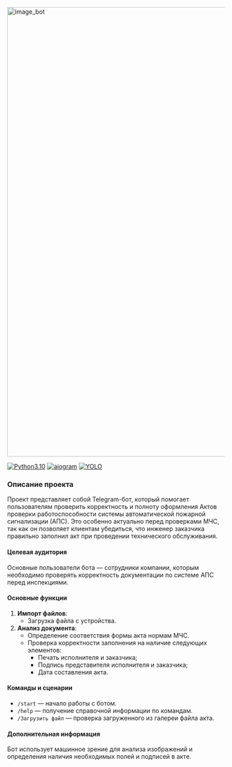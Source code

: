 <img width="1040" alt="image_bot" src="https://github.com/user-attachments/assets/2f5844de-75e3-4c63-9346-cb6c4c4ef3eb">


[![Python3.10](https://img.shields.io/badge/-Python-464646?style=flat-square&logo=Python)](https://www.python.org/)
[![aiogram](https://img.shields.io/badge/-aiogram-2CA5E0?style=flat-square&logo=telegram)](https://docs.aiogram.dev/en/latest/)
[![YOLO](https://img.shields.io/badge/-YOLO-FF9900?style=flat-square&logo=yolo&logoColor=white)](https://pjreddie.com/darknet/yolo/)

### Описание проекта

Проект представляет собой Telegram-бот, который помогает пользователям проверить корректность и полноту оформления Актов проверки работоспособности системы автоматической пожарной сигнализации (АПС). Это особенно актуально перед проверками МЧС, так как он позволяет клиентам убедиться, что инженер заказчика правильно заполнил акт при проведении технического обслуживания.

#### Целевая аудитория
Основные пользователи бота — сотрудники компании, которым необходимо проверять корректность документации по системе АПС перед инспекциями.

#### Основные функции
1. **Импорт файлов**:
    - Загрузка файла с устройства.
2. **Анализ документа**:
    - Определение соответствия формы акта нормам МЧС.
    - Проверка корректности заполнения на наличие следующих элементов:
      - Печать исполнителя и заказчика;
      - Подпись представителя исполнителя и заказчика;
      - Дата составления акта.

#### Команды и сценарии
- `/start` — начало работы с ботом.
- `/help` — получение справочной информации по командам.
- `/Загрузить файл` — проверка загруженного из галереи файла акта.


#### Дополнительная информация
Бот использует машинное зрение для анализа изображений и определения наличия необходимых полей и подписей в акте.
